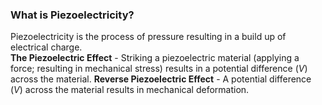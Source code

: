 ### What is Piezoelectricity?
Piezoelectricity is the process of pressure resulting in a build up of electrical charge.
\
**The Piezoelectric Effect** - Striking a piezoelectric material (applying a force; resulting in mechanical stress) results in a potential difference ($V$) across the material.
**Reverse Piezoelectric Effect** - A potential difference ($V$) across the material results in mechanical deformation.
